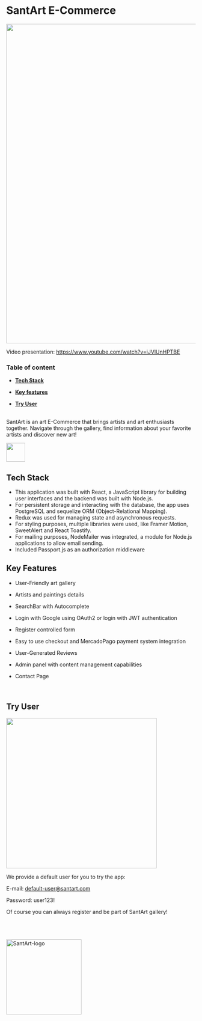 # SantArt E-Commerce

<img width="850px" src="Frontend\art-gallery\src\images\santartHome.png"/>

<br>

Video presentation: <a href="https://www.youtube.com/watch?v=iJVlUnHPTBE" target="_blank">https://www.youtube.com/watch?v=iJVlUnHPTBE</a>

### Table of content <br>

- **[Tech Stack](#tech-stack)**<br>

- **[Key features](#key-features)**<br>
- **[Try User](#try-user)**<br>
  <br>

<p>SantArt is an art E-Commerce that brings artists and art enthusiasts together. Navigate through the gallery, find information about your favorite artists and discover new art!&nbsp</p><img width="50px" src="Frontend\art-gallery\src\images\brush.gif">

## Tech Stack

- This application was built with React, a JavaScript library for building user interfaces and the backend was built with Node.js.
- For persistent storage and interacting with the database, the app uses PostgreSQL and sequelize ORM (Object-Relational Mapping).
- Redux was used for managing state and asynchronous requests.
- For styling purposes, multiple libraries were used, like Framer Motion, SweetAlert and React Toastify.
- For mailing purposes, NodeMailer was integrated, a module for Node.js applications to allow email sending.
- Included Passport.js as an authorization middleware

## Key Features

- User-Friendly art gallery
- Artists and paintings details

- SearchBar with Autocomplete
- Login with Google using OAuth2 or login with JWT authentication
- Register controlled form
- Easy to use checkout and MercadoPago payment system integration
- User-Generated Reviews
- Admin panel with content management capabilities
- Contact Page

<br>

## Try User

<img width="400px" src="Frontend\art-gallery\src\images\loginExample.png"/>

We provide a default user for you to try the app:

E-mail: default-user@santart.com

Password: user123!

Of course you can always register and be part of SantArt gallery!

<br>
<br>
<br>

<img width="200px" src="https://pg-henry.vercel.app/static/media/SantArtlogo.9356199ab92de6f9251f.png" alt="SantArt-logo"/>
